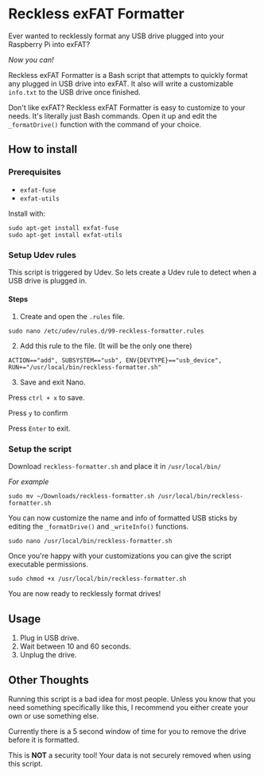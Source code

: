 # Reckless exFAT Formatter
Ever wanted to recklessly format any USB drive plugged into your Raspberry Pi into exFAT? 

*Now you can!*

Reckless exFAT Formatter is a Bash script that attempts to quickly format any plugged in USB drive into exFAT. It also will write a customizable `info.txt` to the USB drive once finished. 

Don't like exFAT? Reckless exFAT Formatter is easy to customize to your needs. It's literally just Bash commands. Open it up and edit the `_formatDrive()` function with the command of your choice.



## How to install
### Prerequisites
- `exfat-fuse`
- `exfat-utils`

Install with:
```console
sudo apt-get install exfat-fuse
sudo apt-get install exfat-utils
```
### Setup Udev rules
This script is triggered by Udev. So lets create a Udev rule to detect when a USB drive is plugged in.  

#### Steps
1. Create and open the `.rules` file.
```console
sudo nano /etc/udev/rules.d/99-reckless-formatter.rules
```

2. Add this rule to the file. (It will be the only one there)
```console
ACTION=="add", SUBSYSTEM=="usb", ENV{DEVTYPE}=="usb_device", RUN+="/usr/local/bin/reckless-formatter.sh"
```

3. Save and exit Nano. 

Press `ctrl + x` to save.

Press `y` to confirm

Press `Enter` to exit.

### Setup the script
Download `reckless-formatter.sh` and place it in `/usr/local/bin/`

*For example*
```console
sudo mv ~/Downloads/reckless-formatter.sh /usr/local/bin/reckless-formatter.sh
```
You can now customize the name and info of formatted USB sticks by editing the `_formatDrive()` and `_writeInfo()` functions. 

```console
sudo nano /usr/local/bin/reckless-formatter.sh
```

Once you're happy with your customizations you can give the script executable permissions. 

```console
sudo chmod +x /usr/local/bin/reckless-formatter.sh
```

You are now ready to recklessly format drives!

## Usage
1. Plug in USB drive.
2. Wait between 10 and 60 seconds.
3. Unplug the drive. 


## Other Thoughts
Running this script is a bad idea for most people. Unless you know that you need something specifically like this, I recommend you either create your own or use something else. 

Currently there is a 5 second window of time for you to remove the drive before it is formatted. 

This is **NOT** a security tool! Your data is not securely removed when using this script.